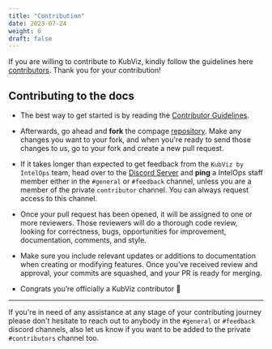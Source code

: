 ```yaml
---
title: "Contribution"
date: 2023-07-24
weight: 6
draft: false
---
```


If you are willing to contribute to KubViz, kindly follow the guidelines
here [contributors](https://github.com/intelops/kubviz/blob/main/docs/CONFIGURATION.md). Thank you for your contribution!

## Contributing to the docs

- The best way to get started is by reading
  the [Contributor Guidelines](https://github.com/intelops/kubviz/blob/main/docs/CONFIGURATION.md).
- Afterwards, go ahead and **fork** the compage [repository](https://github.com/intelops/kubviz.git). Make any changes you
  want to your fork, and when you're ready to send those changes to us, go to your fork and create a new pull request.

- If it takes longer than expected to get feedback from the `KubViz by IntelOps` team, head over to
  the [Discord Server](https://intelops.ai/) and **ping** a IntelOps staff member either in the `#general`
  or `#feedback` channel, unless you are a member of the private `contributor` channel. You can always request access to
  this channel.

- Once your pull request has been opened, it will be assigned to one or more reviewers. Those reviewers will do a
  thorough code review, looking for correctness, bugs, opportunities for improvement, documentation, comments, and
  style.

- Make sure you include relevant updates or additions to documentation when creating or modifying features. Once you’ve
  received review and approval, your commits are squashed, and your PR is ready for merging.

- Congrats you’re officially a KubViz contributor 🎊

---
If you're in need of any assistance at any stage of your contributing journey please don't hesitate to reach out to
anybody in the `#general` or `#feedback` discord channels, also let us know if you want to be added to the
private `#contributors` channel too.